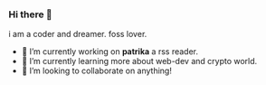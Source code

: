 ### Hi there 👋
i am a coder and dreamer. foss lover.
- 🔭 I’m currently working on **patrika** a rss reader.
- 🌱 I’m currently learning more about web-dev and crypto world.
- 👯 I’m looking to collaborate on anything!

<!--
**devshubhamshah/devshubhamshah** is a ✨ _special_ ✨ repository because its `README.md` (this file) appears on your GitHub profile.

Here are some ideas to get you started:

- 🔭 I’m currently working on ...
- 🌱 I’m currently learning ...
- 👯 I’m looking to collaborate on ...
- 🤔 I’m looking for help with ...
- 💬 Ask me about ...
- 📫 How to reach me: ...
- 😄 Pronouns: ...
- ⚡ Fun fact: ...
-->
